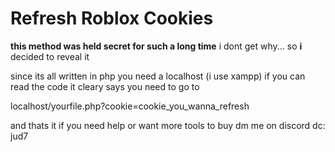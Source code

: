 # Refresh Roblox Cookies

**this method was held secret for such a long time** i dont get why... so **i** decided to reveal it 

since its all written in php you need a localhost (i use xampp) 
if you can read the code it cleary says you need to go to 

localhost/yourfile.php?cookie=cookie_you_wanna_refresh

and thats it 
if you need help or want more tools to buy dm me on discord 
dc: jud7
